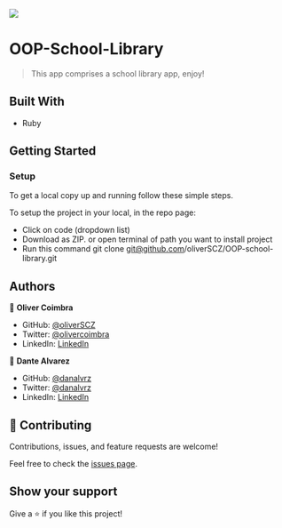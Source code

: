 ![](https://img.shields.io/badge/Microverse-blueviolet)

# OOP-School-Library

> This app comprises a school library app, enjoy!


## Built With

- Ruby

## Getting Started

### Setup

To get a local copy up and running follow these simple steps.

To setup the project in your local, in the repo page: 
- Click on code (dropdown list) 
- Download as ZIP. or open terminal of path you want to install project 
- Run this command
git clone git@github.com/oliverSCZ/OOP-school-library.git

## Authors

👤 **Oliver Coimbra**

- GitHub: [@oliverSCZ](https://github.com/oliverSCZ)
- Twitter: [@olivercoimbra](https://twitter.com/olivercoimbra)
- LinkedIn: [LinkedIn](https://www.linkedin.com/in/olivercoimbra)

👤 **Dante Alvarez**

- GitHub: [@danalvrz](https://github.com/danalvrz)
- Twitter: [@danalvrz](https://twitter.com/danalvrz)
- LinkedIn: [LinkedIn](https://www.linkedin.com/in/dante-álvarez-p)

## 🤝 Contributing

Contributions, issues, and feature requests are welcome!

Feel free to check the [issues page](../../issues/).

## Show your support

Give a ⭐️ if you like this project!
